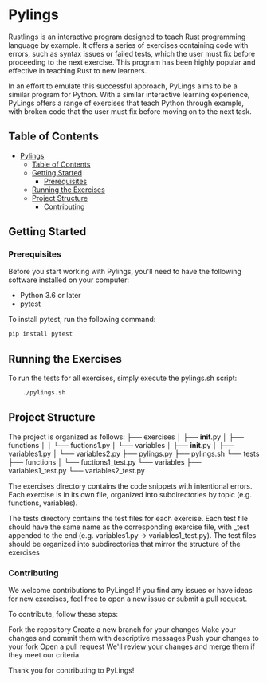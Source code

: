 # Pylings

Rustlings is an interactive program designed to teach Rust programming language by example. It offers a series of exercises containing code with errors, such as syntax issues or failed tests, which the user must fix before proceeding to the next exercise. This program has been highly popular and effective in teaching Rust to new learners.

In an effort to emulate this successful approach, PyLings aims to be a similar program for Python. With a similar interactive learning experience, PyLings offers a range of exercises that teach Python through example, with broken code that the user must fix before moving on to the next task.


## Table of Contents

- [Pylings](#pylings)
  - [Table of Contents](#table-of-contents)
  - [Getting Started](#getting-started)
    - [Prerequisites](#prerequisites)
  - [Running the Exercises](#running-the-exercises)
  - [Project Structure](#project-structure)
    - [Contributing](#contributing)

## Getting Started

### Prerequisites

Before you start working with Pylings, you'll need to have the following software installed on your computer:

- Python 3.6 or later
- pytest

To install pytest, run the following command:

```bash
pip install pytest

```

## Running the Exercises
To run the tests for all exercises, simply execute the pylings.sh script:
    
```bash
    ./pylings.sh
```
## Project Structure

The project is organized as follows:
├── exercises
│   ├── __init__.py
│   ├── functions
│   │   └── fuctions1.py
│   └── variables
│       ├── __init__.py
│       ├── variables1.py
│       └── variables2.py
├── pylings.py
├── pylings.sh
└── tests
    ├── functions
    │   └── fuctions1_test.py
    └── variables
        ├── variables1_test.py
        └── variables2_test.py



The exercises directory contains the code snippets with intentional errors. Each exercise is in its own file, organized into subdirectories by topic (e.g. functions, variables).

The tests directory contains the test files for each exercise. Each test file should have the same name as the corresponding exercise file, with _test appended to the end (e.g. variables1.py -> variables1_test.py). The test files should be organized into subdirectories that mirror the structure of the exercises

### Contributing
We welcome contributions to PyLings! If you find any issues or have ideas for new exercises, feel free to open a new issue or submit a pull request.

To contribute, follow these steps:

Fork the repository
Create a new branch for your changes
Make your changes and commit them with descriptive messages
Push your changes to your fork
Open a pull request
We'll review your changes and merge them if they meet our criteria.

Thank you for contributing to PyLings!